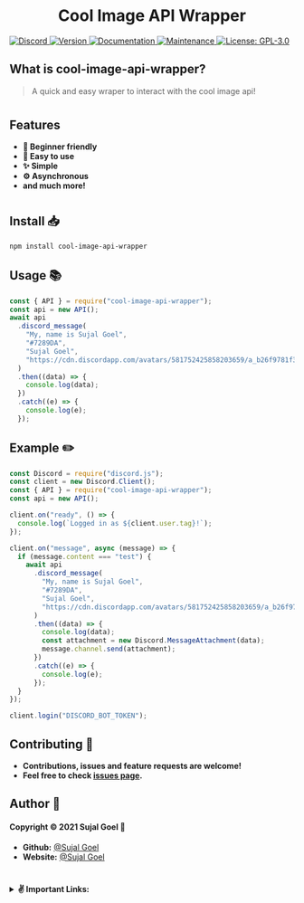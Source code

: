 <h1 align="center">Cool Image API Wrapper</h1>
<p>
  <a href="https://discord.gg/pXeUpehMfb" target="_blank">
    <img alt="Discord" src="https://img.shields.io/badge/Support-Click%20here-7289d9?style=for-the-badge&logo=discord">
  </a>
  <a href="https://www.npmjs.com/package/cool-image-api-wrapper" target="_blank">
    <img alt="Version" src="https://img.shields.io/npm/v/cool-image-api-wrapper.svg?style=for-the-badge">
  </a>
  <a href="https://cool-image-api.js.org" target="_blank">
    <img alt="Documentation" src="https://img.shields.io/badge/documentation-yes-brightgreen.svg?style=for-the-badge" />
  </a>
  <a href="https://github.com/sujalgoel/cool-image-api-wrapper/graphs/commit-activity" target="_blank">
    <img alt="Maintenance" src="https://img.shields.io/badge/Maintained%3F-yes-green.svg?style=for-the-badge" />
  </a>
  <a href="https://github.com/sujalgoel/cool-image-api-wrapper/blob/master/LICENSE" target="_blank">
    <img alt="License: GPL-3.0" src="https://img.shields.io/github/license/sujalgoel/cool-image-api-wrapper?style=for-the-badge" />
  </a>
</p>

## What is cool-image-api-wrapper?

> A quick and easy wraper to interact with the cool image api!

#

## Features

- **🧑 Beginner friendly**
- **🎉 Easy to use**
- **✨ Simple**
- **⚙️ Asynchronous**
- **and much more!**

#

## Install 📥

```sh
npm install cool-image-api-wrapper
```

## Usage 📚

```js
const { API } = require("cool-image-api-wrapper");
const api = new API();
await api
  .discord_message(
    "My, name is Sujal Goel",
    "#7289DA",
    "Sujal Goel",
    "https://cdn.discordapp.com/avatars/581752425858203659/a_b26f9781f3b0300177ab1f3af6190a52.png"
  )
  .then((data) => {
    console.log(data);
  })
  .catch((e) => {
    console.log(e);
  });
```

## Example ✏️

```js
const Discord = require("discord.js");
const client = new Discord.Client();
const { API } = require("cool-image-api-wrapper");
const api = new API();

client.on("ready", () => {
  console.log(`Logged in as ${client.user.tag}!`);
});

client.on("message", async (message) => {
  if (message.content === "test") {
    await api
      .discord_message(
        "My, name is Sujal Goel",
        "#7289DA",
        "Sujal Goel",
        "https://cdn.discordapp.com/avatars/581752425858203659/a_b26f9781f3b0300177ab1f3af6190a52.png"
      )
      .then((data) => {
        console.log(data);
        const attachment = new Discord.MessageAttachment(data);
        message.channel.send(attachment);
      })
      .catch((e) => {
        console.log(e);
      });
  }
});

client.login("DISCORD_BOT_TOKEN");
```

## Contributing 🤝

- **Contributions, issues and feature requests are welcome!**
- **Feel free to check [issues page](https://github.com/sujalgoel/cool-image-api-wrapper/issues).**

## Author 💖

#### **Copyright © 2021 Sujal Goel** 👤

- **Github:** [@Sujal Goel](https://github.com/sujalgoel)
- **Website:** [@Sujal Goel](https://sujalgoel.ml)

#

<details>
<summary style="font-weight:bold">✌ Important Links:</summary>

- 📚 **[Documentation](https://cool-image-api.js.org)**

- ❔ **[Support](https://discord.gg/pXeUpehMfb)**

- 📂 **[NPM](https://npmjs.com/cool-image-api-wrapper)**

</details>
